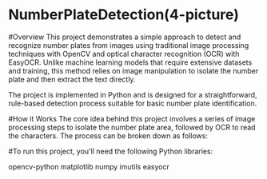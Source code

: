 # NumberPlateDetection(4-picture)

#Overview
This project demonstrates a simple approach to detect and recognize number plates from images using traditional image processing techniques with OpenCV and optical character recognition (OCR) with EasyOCR. Unlike machine learning models that require extensive datasets and training, this method relies on image manipulation to isolate the number plate and then extract the text directly.

The project is implemented in Python and is designed for a straightforward, rule-based detection process suitable for basic number plate identification.

#How it Works
The core idea behind this project involves a series of image processing steps to isolate the number plate area, followed by OCR to read the characters. The process can be broken down as follows:


#To run this project, you'll need the following Python libraries:

opencv-python
matplotlib
numpy
imutils
easyocr
